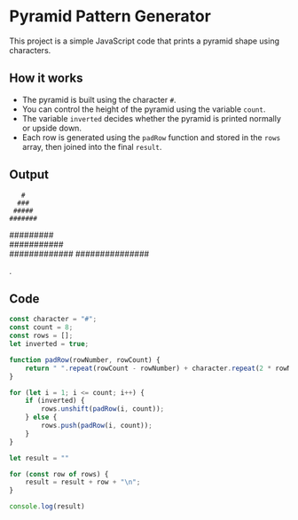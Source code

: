 # Pyramid Pattern Generator

This project is a simple JavaScript code that prints a pyramid shape using characters.

## How it works
- The pyramid is built using the character `#`.
- You can control the height of the pyramid using the variable `count`.
- The variable `inverted` decides whether the pyramid is printed normally or upside down.
- Each row is generated using the `padRow` function and stored in the `rows` array, then joined into the final `result`.
## Output
       #       
      ###      
     #####     
    #######    
   #########   
  ###########  
 ############# 
###############


.

## Code

```js
const character = "#";
const count = 8;
const rows = [];
let inverted = true;

function padRow(rowNumber, rowCount) {
    return " ".repeat(rowCount - rowNumber) + character.repeat(2 * rowNumber - 1) + " ".repeat(rowCount - rowNumber);
}

for (let i = 1; i <= count; i++) {
    if (inverted) {
        rows.unshift(padRow(i, count));
    } else {
        rows.push(padRow(i, count));
    }
}

let result = ""

for (const row of rows) {
    result = result + row + "\n";
}

console.log(result) 
